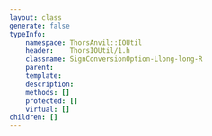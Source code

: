```yaml
---
layout: class
generate: false
typeInfo:
    namespace: ThorsAnvil::IOUtil
    header:    ThorsIOUtil/1.h
    classname: SignConversionOption-Llong-long-R
    parent:    
    template:  
    description: 
    methods: []
    protected: []
    virtual: []
children: []
---
```

